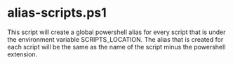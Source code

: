 # alias-scripts.ps1
This script will create a global powershell alias for every script that is under the environment variable SCRIPTS_LOCATION. The alias that is created for each script will be the same as the name of the script minus the powershell extension.